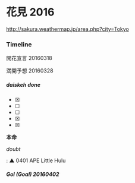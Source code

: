 # 花見 2016

http://sakura.weathermap.jp/area.php?city=Tokyo

### Timeline

開花宣言 20160318

満開予想 20160328

##### daiskeh done

- [X] 
- [ ] 
- [ ] 
- [X] 
- [X] 

**本命**

*doubt*

:   ▲ 0401 APE Little Hulu

##### Gol (Goal) 20160402


